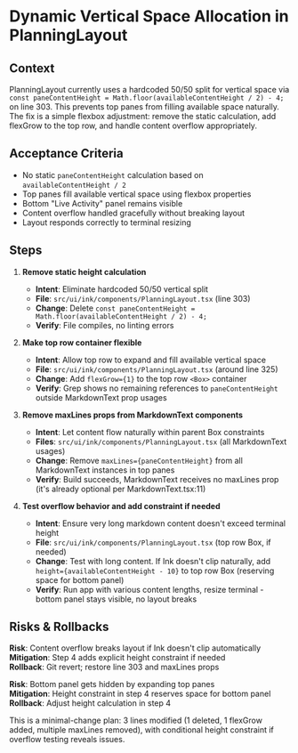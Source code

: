 # Dynamic Vertical Space Allocation in PlanningLayout

## Context

PlanningLayout currently uses a hardcoded 50/50 split for vertical space via `const paneContentHeight = Math.floor(availableContentHeight / 2) - 4;` on line 303. This prevents top panes from filling available space naturally. The fix is a simple flexbox adjustment: remove the static calculation, add flexGrow to the top row, and handle content overflow appropriately.

## Acceptance Criteria

- No static `paneContentHeight` calculation based on `availableContentHeight / 2`
- Top panes fill available vertical space using flexbox properties
- Bottom "Live Activity" panel remains visible
- Content overflow handled gracefully without breaking layout
- Layout responds correctly to terminal resizing

## Steps

1. **Remove static height calculation**
   - **Intent**: Eliminate hardcoded 50/50 vertical split
   - **File**: `src/ui/ink/components/PlanningLayout.tsx` (line 303)
   - **Change**: Delete `const paneContentHeight = Math.floor(availableContentHeight / 2) - 4;`
   - **Verify**: File compiles, no linting errors

2. **Make top row container flexible**
   - **Intent**: Allow top row to expand and fill available vertical space
   - **File**: `src/ui/ink/components/PlanningLayout.tsx` (around line 325)
   - **Change**: Add `flexGrow={1}` to the top row `<Box>` container
   - **Verify**: Grep shows no remaining references to `paneContentHeight` outside MarkdownText prop usages

3. **Remove maxLines props from MarkdownText components**
   - **Intent**: Let content flow naturally within parent Box constraints
   - **Files**: `src/ui/ink/components/PlanningLayout.tsx` (all MarkdownText usages)
   - **Change**: Remove `maxLines={paneContentHeight}` from all MarkdownText instances in top panes
   - **Verify**: Build succeeds, MarkdownText receives no maxLines prop (it's already optional per MarkdownText.tsx:11)

4. **Test overflow behavior and add constraint if needed**
   - **Intent**: Ensure very long markdown content doesn't exceed terminal height
   - **File**: `src/ui/ink/components/PlanningLayout.tsx` (top row Box, if needed)
   - **Change**: Test with long content. If Ink doesn't clip naturally, add `height={availableContentHeight - 10}` to top row Box (reserving space for bottom panel)
   - **Verify**: Run app with various content lengths, resize terminal - bottom panel stays visible, no layout breaks

## Risks & Rollbacks

**Risk**: Content overflow breaks layout if Ink doesn't clip automatically  
**Mitigation**: Step 4 adds explicit height constraint if needed  
**Rollback**: Git revert; restore line 303 and maxLines props

**Risk**: Bottom panel gets hidden by expanding top panes  
**Mitigation**: Height constraint in step 4 reserves space for bottom panel  
**Rollback**: Adjust height calculation in step 4

This is a minimal-change plan: 3 lines modified (1 deleted, 1 flexGrow added, multiple maxLines removed), with conditional height constraint if overflow testing reveals issues.
